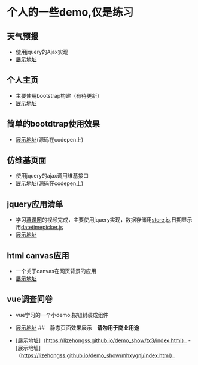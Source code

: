 # 个人的一些demo,仅是练习
## 天气预报
- 使用jquery的Ajax实现
- [展示地址]( https://lizehongss.github.io/demo_show/天气预报/index.html)

## 个人主页
- 主要使用bootstrap构建（有待更新）
- [展示地址](https://lizehongss.github.io/demo_show/个人主页/index.html)

## 简单的bootdtrap使用效果
- [展示地址](https://codepen.io/lizehong/pen/gWXvdG)(源码在codepen上)
## 仿维基页面
- 使用jquery的ajax调用维基接口
- [展示地址](https://codepen.io/lizehong/pen/pWYMev)(源码在codepen上)

## jquery应用清单
- 学习[慕课网](https://coding.imooc.com/class/72.html)的视频完成，主要使用jquery实现，数据存储用[store.js](https://github.com/marcuswestin/store.js),日期显示用[datetimepicker.js](https://github.com/xdan/datetimepicker)
- [展示地址](https://lizehongss.github.io/demo_show/jquery%E5%BA%94%E7%94%A8/index.html)

## html canvas应用
- 一个关于canvas在网页背景的应用
- [展示地址](https://lizehongss.github.io/demo_show/canvas网页背景/index_hover.html)

## vue调查问卷
- vue学习的一个小demo,按钮封装成组件
- [展示地址](https://lizehongss.github.io/demo_show/调查问卷/index.html)
##　静态页面效果展示　**请勿用于商业用途**

- [展示地址]（https://lizehongss.github.io/demo_show/tx3/index.html）
-[展示地址]（https://lizehongss.github.io/demo_show/mhxygnj/index.html）





